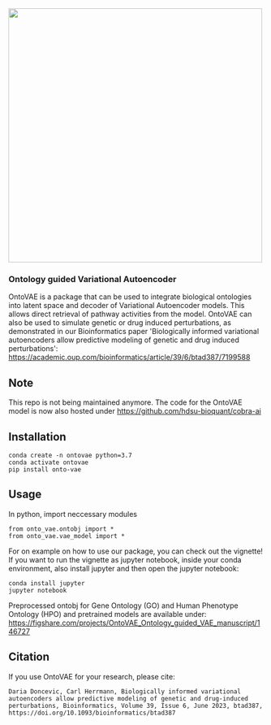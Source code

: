 <img src="logo.png" width="500">

### Ontology guided Variational Autoencoder

OntoVAE is a package that can be used to integrate biological ontologies into latent space and decoder of Variational Autoencoder models. 
This allows direct retrieval of pathway activities from the model.
OntoVAE can also be used to simulate genetic or drug induced perturbations, as demonstrated in our Bioinformatics paper
'Biologically informed variational autoencoders allow predictive modeling of genetic and drug induced perturbations':
https://academic.oup.com/bioinformatics/article/39/6/btad387/7199588

## Note

This repo is not being maintained anymore. The code for the OntoVAE model is now also hosted under https://github.com/hdsu-bioquant/cobra-ai


## Installation

```
conda create -n ontovae python=3.7
conda activate ontovae
pip install onto-vae
```

## Usage

In python, import neccessary modules

```
from onto_vae.ontobj import *
from onto_vae.vae_model import *
```

For on example on how to use our package, you can check out the vignette! If you want to run the vignette as jupyter notebook, inside your conda environment, also install jupyter and then open the jupyter notebook:

```
conda install jupyter
jupyter notebook
```

Preprocessed ontobj for Gene Ontology (GO) and Human Phenotype Ontology (HPO) and pretrained models are available under:
https://figshare.com/projects/OntoVAE_Ontology_guided_VAE_manuscript/146727

## Citation

If you use OntoVAE for your research, please cite:
```
Daria Doncevic, Carl Herrmann, Biologically informed variational autoencoders allow predictive modeling of genetic and drug-induced perturbations, Bioinformatics, Volume 39, Issue 6, June 2023, btad387, https://doi.org/10.1093/bioinformatics/btad387
```
